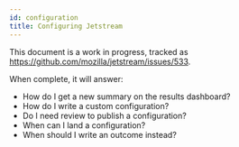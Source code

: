```yaml
---
id: configuration
title: Configuring Jetstream
---
```


This document is a work in progress, tracked as https://github.com/mozilla/jetstream/issues/533.

When complete, it will answer:

* How do I get a new summary on the results dashboard?
* How do I write a custom configuration?
* Do I need review to publish a configuration?
* When can I land a configuration?
* When should I write an outcome instead?
